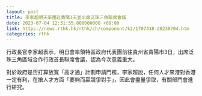 ```yaml
---
layout: post
title: 李家超明天率團赴貴陽3天並出席泛珠三角聯席會議
date: 2023-07-04 12:31:55.000000000 +08:00
link: https://news.rthk.hk/rthk/ch/component/k2/1707418-20230704.htm
categories: rthk
---
```


行政長官李家超表示，明日會率領特區政府代表團前往貴州省貴陽市3日，出席泛珠三角區域合作行政首長聯席會議，認為今次意義重大。

對於政府是否打算放寬「高才通」計劃申請門檻，李家超說，任何人才來港對香港一定有利，在搶人才方面「要夠而贏競爭對手」，因此會盡量爭取，有關部門會進行研究。
